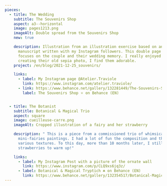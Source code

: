 ```yaml
---
pieces:
  - title: The Wedding
    subtitle: The Souvenirs Shop
    aspect: a3--horizontal
    image: pages1213.png
    imageAlt: Double spread from the Souvenirs Shop
    new: true

    description: Illustration from an illustration exercise based on an original
      manuscript written with my Instagram followers. This double page spread
      focuses on the couple and their wedding memory. I really enjoyed
      creating their old sepia photo, I find them adorable.
    project: /en/blog/2021-12-25_souvenirs/

    links:
      - label: My Instagram page @Atelier.Traviole
        link: https://www.instagram.com/atelier.traviole/
      - link: https://www.behance.net/gallery/132281449/The-Souvenirs-Shop-A-dummy-picture-book/
        label: The Souvenirs Shop ⭐ on Behance (EN)


  - title: The Botanist
    subtitle: Botanical & Magical Trio
    aspect: square
    image: cueilleuse-carre.png
    imageAlt: Cropped illustration of a fairy and her strawberry

    description: " This is a piece from a commissioned trio of whimsical
      mini-fairies paintings. I had a lot of fun the composition and the
      various textures. To this day, more than 10 months later, I still doodle
      strawberries to warm up!"

    links:
      - label: My Instagram Post with a picture of the ornate wall
        link: https://www.instagram.com/p/CLQ9xs6jq3z/
      - label: Botanical & Magical Tryptich ☘️ on Behance (EN)
        link: https://www.behance.net/gallery/132354517/Botanical-Magical-Tryptich/
---
```

